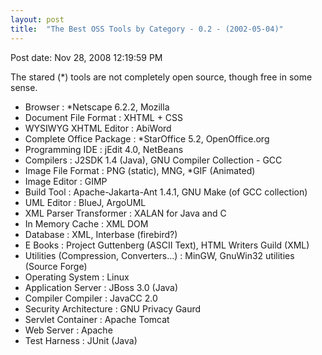 ```yaml
---
layout: post
title:  "The Best OSS Tools by Category - 0.2 - (2002-05-04)"
---
```


Post date: Nov 28, 2008 12:19:59 PM

The stared (*) tools are not completely open source, though free in some sense.

*   Browser : \*Netscape 6.2.2, Mozilla
*   Document File Format : XHTML + CSS
*   WYSIWYG XHTML Editor : AbiWord
*   Complete Office Package : \*StarOffice 5.2, OpenOffice.org
*   Programming IDE : jEdit 4.0, NetBeans
*   Compilers : J2SDK 1.4 (Java), GNU Compiler Collection - GCC
*   Image File Format : PNG (static), MNG, \*GIF (Animated)
*   Image Editor : GIMP
*   Build Tool : Apache-Jakarta-Ant 1.4.1, GNU Make (of GCC collection)
*   UML Editor : BlueJ, ArgoUML
*   XML Parser Transformer : XALAN for Java and C
*   In Memory Cache : XML DOM
*   Database : XML, Interbase (firebird?)
*   E Books : Project Guttenberg (ASCII Text), HTML Writers Guild (XML)
*   Utilities (Compression, Converters...) : MinGW, GnuWin32 utilities (Source Forge)
*   Operating System : Linux
*   Application Server : JBoss 3.0 (Java)
*   Compiler Compiler : JavaCC 2.0
*   Security Architecture : GNU Privacy Gaurd
*   Servlet Container : Apache Tomcat
*   Web Server : Apache
*   Test Harness : JUnit (Java)
